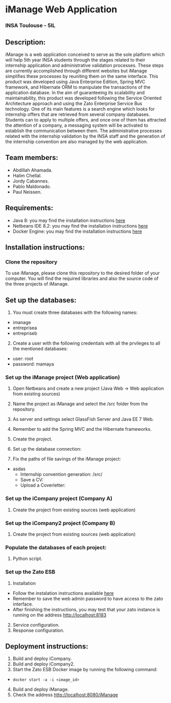 # iManage Web Application
### INSA Toulouse - 5IL

## Description:

iManage is a web application conceived to serve as the sole platform which will help 5th year INSA students through the stages related to their internship application and administrative validation processes. These steps are currently accomplished through different websites but iManage simplifies these processes by reuniting them on the same interface. This product was developed using Java Enterprise Edition, Spring MVC framework, and Hibernate ORM to manipulate the transactions of the application database. In the aim of guaranteeing its scalability and maintainability, this product was developed following the Service Oriented Architecture approach and using the Zato Enterprise Service Bus technology. One of its main features is a search engine which looks for internship offers that are retrieved from several company databases. Students can to apply to multiple offers, and once one of them has attracted the attention of a company, a messaging system will be activated to establish the communication between them. The administrative processes related with the internship validation by the INSA staff and the generation of the internship convention are also managed by the web application.

## Team members:
  - Abdillah Ahamada.
  - Halim Chellal.
  - Jordy Cabannes.
  - Pablo Maldonado.
  - Paul Neissen.

## Requirements:
* Java 8: you may find the installation instructions [here](http://www.oracle.com/technetwork/java/javase/downloads/jdk8-downloads-2133151.html)
* Netbeans IDE 8.2: you may find the installation instructions [here](https://netbeans.org/downloads/)
* Docker Engine: you may find the installation instructions [here](https://docs.docker.com/engine/installation/)

## Installation instructions:

### Clone the repository

To use iManage, please clone this repository to the desired folder of your computer. You will find the required libraries and also the source code of the three projects of iManage. 

## Set up the databases:
1. You must create three databases with the following names:
  * imanage
  * entreprisea 
  * entrepriseb
2. Create a user with the following credentials with all the prvileges to all the mentioned databases:
  * user: root
  * password: mamaya

### Set up the iManage project (Web application)

1. Open Netbeans and create a new project (Java Web -> Web application from existing sources)
2. Name the project as iManage and select the /src folder from the repository.
3. As server and settings select GlassFish Server and Java EE 7 Web.
4. Remember to add the Spring MVC and the Hibernate frameworks.
5. Create the project.
3. Set up the database connection:

4. Fix the paths of file savings of the iManage project:
  * asdas
    * Internship convention generation: /src/
    * Save a CV:
    * Upload a Coverletter:

### Set up the iCompany project (Company A)

1. Create the project from existing sources (web application) 

### Set up the iCompany2 project (Company B)

1. Create the project from existing sources (web application) 

### Populate the databases of each project:
1. Python script.

### Set up the Zato ESB 
1. Installation
  * Follow the instalation instructions available [here](https://zato.io/docs/admin/guide/install/docker.html)
  * Remember to save the web admin password to have access to the zato interface. 
  * After finishing the instructions, you may test that your zato instance is running on the address [http://localhost:8183](http://localhost:8183)
2. Service configuration.
3. Response configuration.

## Deployment instructions:
1. Build and deploy iCompany.
2. Build and deploy iCompany2.
3. Start the Zato ESB Docker image by running the following command:
  * ```docker start -a -i <image_id>```
4. Build and deploy iManage.
5. Check the address [http://localhost:8080/iManage](http://localhost:8080/iManage)
